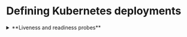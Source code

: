 # Defining Kubernetes deployments

<details>
<summary>**Liveness and readiness probes**</summary>
| Command | Description |
| --- | --- |
| `git status` | List all *new or modified* files |
| `git diff` | Show file differences that **haven't been** staged |
</details>
